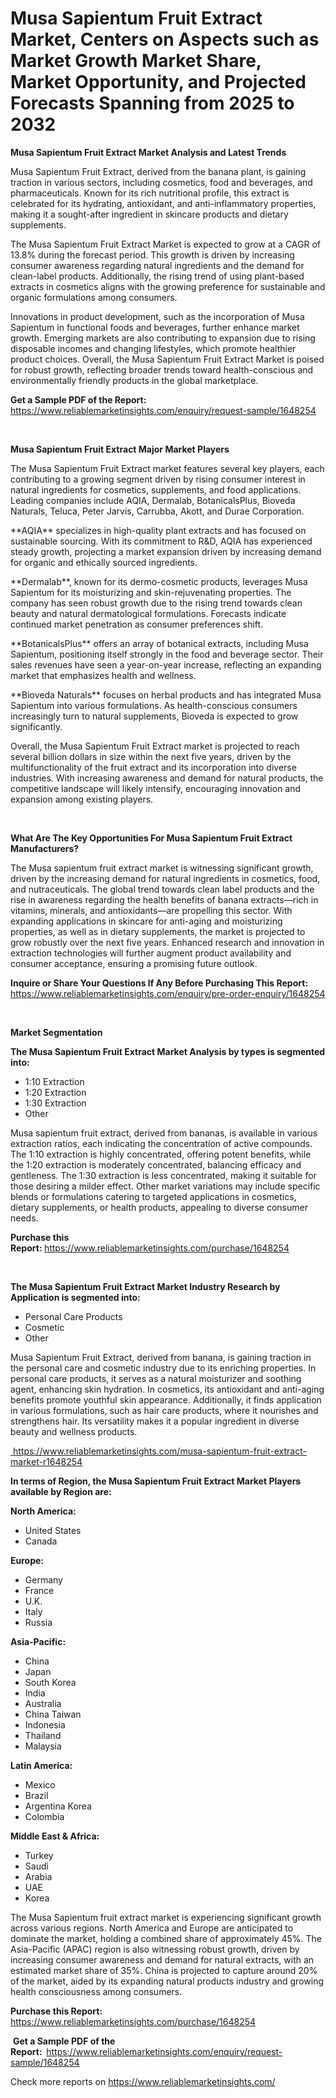 <p><h1>Musa Sapientum Fruit Extract Market, Centers on Aspects such as Market Growth Market Share, Market Opportunity, and Projected Forecasts Spanning from 2025 to 2032</h1></p><p><strong>Musa Sapientum Fruit Extract Market Analysis and Latest Trends</strong></p>
<p><p>Musa Sapientum Fruit Extract, derived from the banana plant, is gaining traction in various sectors, including cosmetics, food and beverages, and pharmaceuticals. Known for its rich nutritional profile, this extract is celebrated for its hydrating, antioxidant, and anti-inflammatory properties, making it a sought-after ingredient in skincare products and dietary supplements.</p><p>The Musa Sapientum Fruit Extract Market is expected to grow at a CAGR of 13.8% during the forecast period. This growth is driven by increasing consumer awareness regarding natural ingredients and the demand for clean-label products. Additionally, the rising trend of using plant-based extracts in cosmetics aligns with the growing preference for sustainable and organic formulations among consumers.</p><p>Innovations in product development, such as the incorporation of Musa Sapientum in functional foods and beverages, further enhance market growth. Emerging markets are also contributing to expansion due to rising disposable incomes and changing lifestyles, which promote healthier product choices. Overall, the Musa Sapientum Fruit Extract Market is poised for robust growth, reflecting broader trends toward health-conscious and environmentally friendly products in the global marketplace.</p></p>
<p><strong>Get a Sample PDF of the Report:&nbsp;</strong> <a href="https://www.reliablemarketinsights.com/enquiry/request-sample/1648254?utm_campaign=3064&utm_medium=2&utm_source=Github&utm_content=ia&utm_term=01042025&utm_id=musa-sapientum-fruit-extract">https://www.reliablemarketinsights.com/enquiry/request-sample/1648254</a></p>
<p>&nbsp;</p>
<p><strong>Musa Sapientum Fruit Extract Major Market Players</strong></p>
<p><p>The Musa Sapientum Fruit Extract market features several key players, each contributing to a growing segment driven by rising consumer interest in natural ingredients for cosmetics, supplements, and food applications. Leading companies include AQIA, Dermalab, BotanicalsPlus, Bioveda Naturals, Teluca, Peter Jarvis, Carrubba, Akott, and Durae Corporation.</p><p>**AQIA** specializes in high-quality plant extracts and has focused on sustainable sourcing. With its commitment to R&D, AQIA has experienced steady growth, projecting a market expansion driven by increasing demand for organic and ethically sourced ingredients.</p><p>**Dermalab**, known for its dermo-cosmetic products, leverages Musa Sapientum for its moisturizing and skin-rejuvenating properties. The company has seen robust growth due to the rising trend towards clean beauty and natural dermatological formulations. Forecasts indicate continued market penetration as consumer preferences shift.</p><p>**BotanicalsPlus** offers an array of botanical extracts, including Musa Sapientum, positioning itself strongly in the food and beverage sector. Their sales revenues have seen a year-on-year increase, reflecting an expanding market that emphasizes health and wellness.</p><p>**Bioveda Naturals** focuses on herbal products and has integrated Musa Sapientum into various formulations. As health-conscious consumers increasingly turn to natural supplements, Bioveda is expected to grow significantly.</p><p>Overall, the Musa Sapientum Fruit Extract market is projected to reach several billion dollars in size within the next five years, driven by the multifunctionality of the fruit extract and its incorporation into diverse industries. With increasing awareness and demand for natural products, the competitive landscape will likely intensify, encouraging innovation and expansion among existing players.</p></p>
<p>&nbsp;</p>
<p><strong>What Are The Key Opportunities For Musa Sapientum Fruit Extract Manufacturers?</strong></p>
<p><p>The Musa sapientum fruit extract market is witnessing significant growth, driven by the increasing demand for natural ingredients in cosmetics, food, and nutraceuticals. The global trend towards clean label products and the rise in awareness regarding the health benefits of banana extracts—rich in vitamins, minerals, and antioxidants—are propelling this sector. With expanding applications in skincare for anti-aging and moisturizing properties, as well as in dietary supplements, the market is projected to grow robustly over the next five years. Enhanced research and innovation in extraction technologies will further augment product availability and consumer acceptance, ensuring a promising future outlook.</p></p>
<p><strong>Inquire or Share Your Questions If Any Before Purchasing This Report:</strong> <a href="https://www.reliablemarketinsights.com/enquiry/pre-order-enquiry/1648254?utm_campaign=3064&utm_medium=2&utm_source=Github&utm_content=ia&utm_term=01042025&utm_id=musa-sapientum-fruit-extract">https://www.reliablemarketinsights.com/enquiry/pre-order-enquiry/1648254</a></p>
<p>&nbsp;</p>
<p><strong>Market Segmentation</strong></p>
<p><strong>The Musa Sapientum Fruit Extract Market Analysis by types is segmented into:</strong></p>
<p><ul><li>1:10 Extraction</li><li>1:20 Extraction</li><li>1:30 Extraction</li><li>Other</li></ul></p>
<p><p>Musa sapientum fruit extract, derived from bananas, is available in various extraction ratios, each indicating the concentration of active compounds. The 1:10 extraction is highly concentrated, offering potent benefits, while the 1:20 extraction is moderately concentrated, balancing efficacy and gentleness. The 1:30 extraction is less concentrated, making it suitable for those desiring a milder effect. Other market variations may include specific blends or formulations catering to targeted applications in cosmetics, dietary supplements, or health products, appealing to diverse consumer needs.</p></p>
<p><strong>Purchase this Report:&nbsp;</strong><a href="https://www.reliablemarketinsights.com/purchase/1648254?utm_campaign=3064&utm_medium=2&utm_source=Github&utm_content=ia&utm_term=01042025&utm_id=musa-sapientum-fruit-extract">https://www.reliablemarketinsights.com/purchase/1648254</a></p>
<p>&nbsp;</p>
<p><strong>The Musa Sapientum Fruit Extract Market Industry Research by Application is segmented into:</strong></p>
<p><ul><li>Personal Care Products</li><li>Cosmetic</li><li>Other</li></ul></p>
<p><p>Musa Sapientum Fruit Extract, derived from banana, is gaining traction in the personal care and cosmetic industry due to its enriching properties. In personal care products, it serves as a natural moisturizer and soothing agent, enhancing skin hydration. In cosmetics, its antioxidant and anti-aging benefits promote youthful skin appearance. Additionally, it finds application in various formulations, such as hair care products, where it nourishes and strengthens hair. Its versatility makes it a popular ingredient in diverse beauty and wellness products.</p></p>
<p><a href="https://www.reliablemarketinsights.com/musa-sapientum-fruit-extract-market-r1648254?utm_campaign=3064&utm_medium=2&utm_source=Github&utm_content=ia&utm_term=01042025&utm_id=musa-sapientum-fruit-extract">&nbsp;https://www.reliablemarketinsights.com/musa-sapientum-fruit-extract-market-r1648254</a></p>
<p><strong>In terms of Region, the Musa Sapientum Fruit Extract Market Players available by Region are:</strong></p>
<p>
    <p> <strong> North America: </strong>
        <ul>
            <li>United States</li>
            <li>Canada</li>
        </ul>
        </p> 
    <p> <strong> Europe: </strong>
        <ul>
            <li>Germany</li>
            <li>France</li>
            <li>U.K.</li>
            <li>Italy</li>
            <li>Russia</li>
        </ul>
        </p> 
    <p> <strong> Asia-Pacific: </strong>
        <ul>
            <li>China</li>
            <li>Japan</li>
            <li>South Korea</li>
            <li>India</li>
            <li>Australia</li>
            <li>China Taiwan</li>
            <li>Indonesia</li>
            <li>Thailand</li>
            <li>Malaysia</li>
        </ul>
        </p> 
    <p> <strong> Latin America: </strong>
        <ul>
            <li>Mexico</li>
            <li>Brazil</li>
            <li>Argentina Korea</li>
            <li>Colombia</li>
        </ul>
        </p> 
    <p> <strong> Middle East & Africa: </strong>
        <ul>
            <li>Turkey</li>
            <li>Saudi</li>
            <li>Arabia</li>
            <li>UAE</li>
            <li>Korea</li>
        </ul>
    </p>
    </p>
<p><p>The Musa Sapientum fruit extract market is experiencing significant growth across various regions. North America and Europe are anticipated to dominate the market, holding a combined share of approximately 45%. The Asia-Pacific (APAC) region is also witnessing robust growth, driven by increasing consumer awareness and demand for natural extracts, with an estimated market share of 35%. China is projected to capture around 20% of the market, aided by its expanding natural products industry and growing health consciousness among consumers.</p></p>
<p><strong>Purchase this Report: </strong><a href="https://www.reliablemarketinsights.com/purchase/1648254?utm_campaign=3064&utm_medium=2&utm_source=Github&utm_content=ia&utm_term=01042025&utm_id=musa-sapientum-fruit-extract">https://www.reliablemarketinsights.com/purchase/1648254</a></p>
<p>&nbsp;<strong>Get a Sample PDF of the Report:&nbsp;&nbsp;</strong><a href="https://www.reliablemarketinsights.com/enquiry/request-sample/1648254?utm_campaign=3064&utm_medium=2&utm_source=Github&utm_content=ia&utm_term=01042025&utm_id=musa-sapientum-fruit-extract">https://www.reliablemarketinsights.com/enquiry/request-sample/1648254</a></p>
<p><strong></strong></p>
<p>Check more reports on <a href="https://www.reliablemarketinsights.com/?utm_campaign=3064&utm_medium=2&utm_source=Github&utm_content=ia&utm_term=01042025&utm_id=musa-sapientum-fruit-extract">https://www.reliablemarketinsights.com/</a></p>